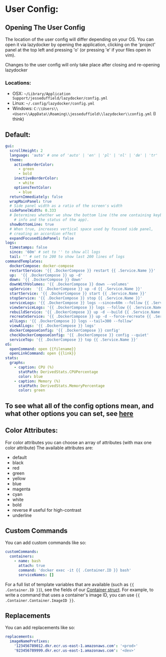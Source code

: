 # User Config:

## Opening The User Config

The location of the user config will differ depending on your OS. You can open it via lazydocker by opening the application, clicking on the 'project' panel at the top left and pressing 'o' (or pressing 'e' if your files open in vim).

Changes to the user config will only take place after closing and re-opening lazydocker

### Locations:

- OSX: `~/Library/Application Support/jesseduffield/lazydocker/config.yml`
- Linux: `~/.config/lazydocker/config.yml`
- Windows: `C:\\Users\\<User>\\AppData\\Roaming\\jesseduffield\\lazydocker\\config.yml` (I think)

## Default:

```yml
gui:
  scrollHeight: 2
  language: 'auto' # one of 'auto' | 'en' | 'pl' | 'nl' | 'de' | 'tr'
  theme:
    activeBorderColor:
      - green
      - bold
    inactiveBorderColor:
      - white
    optionsTextColor:
      - blue
  returnImmediately: false
  wrapMainPanel: true
  # Side panel width as a ratio of the screen's width
  sidePanelWidth: 0.333
  # Determines whether we show the bottom line (the one containing keybinding
	# info and the status of the app).
  showBottomLine: true
  # When true, increases vertical space used by focused side panel,
  # creating an accordion effect
  expandFocusedSidePanel: false
logs:
  timestamps: false
  since: '60m' # set to '' to show all logs
  tail: '' # set to 200 to show last 200 lines of logs
commandTemplates:
  dockerCompose: docker-compose
  restartService: '{{ .DockerCompose }} restart {{ .Service.Name }}'
  up:  '{{ .DockerCompose }} up -d'
  down: '{{ .DockerCompose }} down'
  downWithVolumes: '{{ .DockerCompose }} down --volumes'
  upService:  '{{ .DockerCompose }} up -d {{ .Service.Name }}'
  startService: '{{ .DockerCompose }} start {{ .Service.Name }}'
  stopService: '{{ .DockerCompose }} stop {{ .Service.Name }}'
  serviceLogs: '{{ .DockerCompose }} logs --since=60m --follow {{ .Service.Name }}'
  viewServiceLogs: '{{ .DockerCompose }} logs --follow {{ .Service.Name }}'
  rebuildService: '{{ .DockerCompose }} up -d --build {{ .Service.Name }}'
  recreateService: '{{ .DockerCompose }} up -d --force-recreate {{ .Service.Name }}'
  allLogs: '{{ .DockerCompose }} logs --tail=300 --follow'
  viewAlLogs: '{{ .DockerCompose }} logs'
  dockerComposeConfig: '{{ .DockerCompose }} config'
  checkDockerComposeConfig: '{{ .DockerCompose }} config --quiet'
  serviceTop: '{{ .DockerCompose }} top {{ .Service.Name }}'
oS:
  openCommand: open {{filename}}
  openLinkCommand: open {{link}}
stats:
  graphs:
    - caption: CPU (%)
      statPath: DerivedStats.CPUPercentage
      color: blue
    - caption: Memory (%)
      statPath: DerivedStats.MemoryPercentage
      color: green
```

## To see what all of the config options mean, and what other options you can set, see [here](https://godoc.org/github.com/jesseduffield/lazydocker/pkg/config)

## Color Attributes:

For color attributes you can choose an array of attributes (with max one color attribute)
The available attributes are:

- default
- black
- red
- green
- yellow
- blue
- magenta
- cyan
- white
- bold
- reverse # useful for high-contrast
- underline

## Custom Commands

You can add custom commands like so:

```yaml
customCommands:
  containers:
    - name: bash
      attach: true
      command: 'docker exec -it {{ .Container.ID }} bash'
      serviceNames: []
```

For a full list of template variables that are available (such as `{{ .Container.ID }}`), see the fields of our [Container struct](https://github.com/jesseduffield/lazydocker/blob/17fcdb2b202c18b340737c31ae5429fe0c1478a8/pkg/commands/container.go#L23-L43). For example, to write a command that uses a container's image ID, you can use `{{ .Container.Container.ImageID }}`.

## Replacements

You can add replacements like so:

```yaml
replacements:
  imageNamePrefixes:
    '123456789012.dkr.ecr.us-east-1.amazonaws.com': '<prod>'
    '923456789999.dkr.ecr.us-east-1.amazonaws.com': '<dev>'
```
